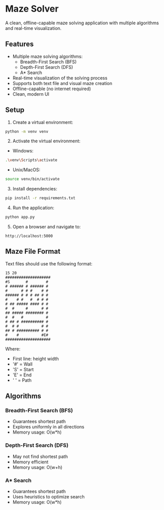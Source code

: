# Maze Solver

A clean, offline-capable maze solving application with multiple algorithms and real-time visualization.

## Features

- Multiple maze solving algorithms:
  - Breadth-First Search (BFS)
  - Depth-First Search (DFS)
  - A* Search
- Real-time visualization of the solving process
- Supports both text file and visual maze creation
- Offline-capable (no internet required)
- Clean, modern UI

## Setup

1. Create a virtual environment:
```bash
python -m venv venv
```

2. Activate the virtual environment:
- Windows:
```bash
.\venv\Scripts\activate
```
- Unix/MacOS:
```bash
source venv/bin/activate
```

3. Install dependencies:
```bash
pip install -r requirements.txt
```

4. Run the application:
```bash
python app.py
```

5. Open a browser and navigate to:
```
http://localhost:5000
```

## Maze File Format

Text files should use the following format:
```
15 20
####################
#S       #        #
# ###### # ###### #
#      # # #    # #
###### # # # ## # #
#    # #   #  # # #
# ## ##### #### # #
#  #     #      # #
## ##### ######## #
#  #   #          #
# ## # ########## #
#  # #          # #
## # ########## # #
#    #          #E#
####################
```

Where:
- First line: height width
- '#' = Wall
- 'S' = Start
- 'E' = End
- ' ' = Path

## Algorithms

### Breadth-First Search (BFS)
- Guarantees shortest path
- Explores uniformly in all directions
- Memory usage: O(w*h)

### Depth-First Search (DFS)
- May not find shortest path
- Memory efficient
- Memory usage: O(w+h)

### A* Search
- Guarantees shortest path
- Uses heuristics to optimize search
- Memory usage: O(w*h)
